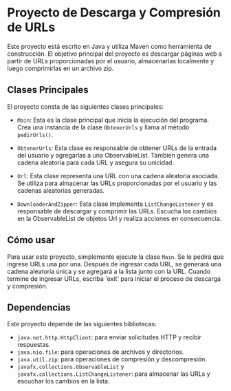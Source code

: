 # Proyecto de Descarga y Compresión de URLs

Este proyecto está escrito en Java y utiliza Maven como herramienta de construcción. El objetivo principal del proyecto es descargar páginas web a partir de URLs proporcionadas por el usuario, almacenarlas localmente y luego comprimirlas en un archivo zip.

## Clases Principales

El proyecto consta de las siguientes clases principales:

- `Main`: Esta es la clase principal que inicia la ejecución del programa. Crea una instancia de la clase `ObtenerUrls` y llama al método `pedirUrls()`.

- `ObtenerUrls`: Esta clase es responsable de obtener URLs de la entrada del usuario y agregarlas a una ObservableList. También genera una cadena aleatoria para cada URL y asegura su unicidad.

- `Url`: Esta clase representa una URL con una cadena aleatoria asociada. Se utiliza para almacenar las URLs proporcionadas por el usuario y las cadenas aleatorias generadas.

- `DownloaderAndZipper`: Esta clase implementa `ListChangeListener` y es responsable de descargar y comprimir las URLs. Escucha los cambios en la ObservableList de objetos Url y realiza acciones en consecuencia.

## Cómo usar

Para usar este proyecto, simplemente ejecute la clase `Main`. Se le pedirá que ingrese URLs una por una. Después de ingresar cada URL, se generará una cadena aleatoria única y se agregará a la lista junto con la URL. Cuando termine de ingresar URLs, escriba 'exit' para iniciar el proceso de descarga y compresión.

## Dependencias

Este proyecto depende de las siguientes bibliotecas:

- `java.net.http.HttpClient`: para enviar solicitudes HTTP y recibir respuestas.
- `java.nio.file`: para operaciones de archivos y directorios.
- `java.util.zip`: para operaciones de compresión y descompresión.
- `javafx.collections.ObservableList` y `javafx.collections.ListChangeListener`: para almacenar las URLs y escuchar los cambios en la lista.
